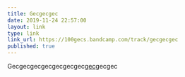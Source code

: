 ```yaml
---
title: Gecgecgec
date: 2019-11-24 22:57:00
layout: link
type: link
link_url: https://100gecs.bandcamp.com/track/gecgecgec
published: true
---
```


Gecgecgecgecgecgecgec[gec](https://100gecs.bandcamp.com/track/gecgecgec)gecgec